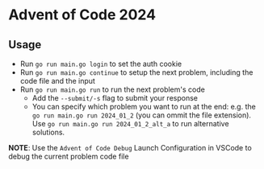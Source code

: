 # Advent of Code 2024

## Usage
- Run `go run main.go login` to set the auth cookie
- Run `go run main.go continue` to setup the next problem, including the code file and the input 
- Run `go run main.go run` to run the next problem's code
    - Add the `--submit/-s` flag to submit your response
    - You can specify which problem you want to run at the end: e.g. the `go run main.go run 2024_01_2` (you can ommit the file extension). Use `go run main.go run 2024_01_2_alt_a` to run alternative solutions.

**NOTE**: Use the `Advent of Code Debug` Launch Configuration in VSCode to debug the current problem code file

